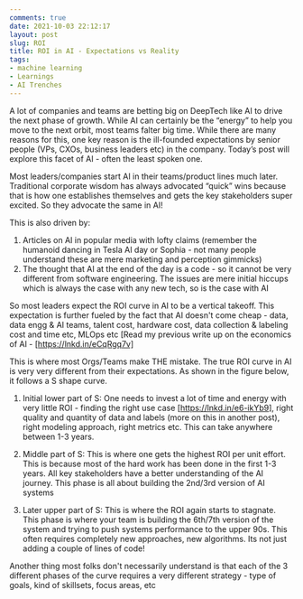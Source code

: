 ```yaml
---
comments: true
date: 2021-10-03 22:12:17
layout: post
slug: ROI
title: ROI in AI - Expectations vs Reality
tags:
- machine learning
- Learnings
- AI Trenches
---
```


A lot of companies and teams are betting big on DeepTech like AI to drive the next phase of growth. While AI can certainly be the “energy” to help you move to the next orbit, most teams falter big time. While there are many reasons for this, one key reason is the ill-founded expectations by senior people (VPs, CXOs, business leaders etc) in the company. Today’s post will explore this facet of AI - often the least spoken one. 

Most leaders/companies start AI in their teams/product lines much later. Traditional corporate wisdom has always advocated “quick” wins because that is how one establishes themselves and gets the key stakeholders super excited. So they advocate the same in AI!

This is also driven by: 
1) Articles on AI in popular media with lofty claims (remember the humanoid dancing in Tesla AI day or Sophia - not many people understand these are mere marketing and perception gimmicks)
2) The thought that AI at the end of the day is a code - so it cannot be very different from software engineering. The issues are mere initial hiccups which is always the case with any new tech, so is the case with AI

So most leaders expect the ROI curve in AI to be a vertical takeoff. This expectation is further fueled by the fact that AI doesn't come cheap - data, data engg & AI teams, talent cost, hardware cost, data collection & labeling cost and time etc, MLOps etc [Read my previous write up on the economics of AI - [https://lnkd.in/eCqRgq7v]

This is where most Orgs/Teams make THE mistake. The true ROI curve in AI is very very different from their expectations. As shown in the figure below, it follows a S shape curve. 

1) Initial lower part of S: One needs to invest a lot of time and energy with very little ROI - finding the right use case [https://lnkd.in/e6-ikYb9], right quality and quantity of data and labels (more on this in another post), right modeling approach, right metrics etc. This can take anywhere between 1-3 years. 

2) Middle part of S: This is where one gets the highest ROI per unit effort. This is because most of the hard work has been done in the first 1-3 years. All key stakeholders have a better understanding of the AI journey. This phase is all  about building the 2nd/3rd version of AI systems 

3) Later upper part of S: This is where the ROI again starts to stagnate. This phase is where your team is building the 6th/7th version of the system and trying to push systems performance to the upper 90s. This often requires completely new approaches, new algorithms. Its not just adding a couple of lines of code!  

Another thing most folks don't necessarily understand is that each of the 3 different phases of the curve requires a very different strategy - type of goals, kind of skillsets, focus areas, etc